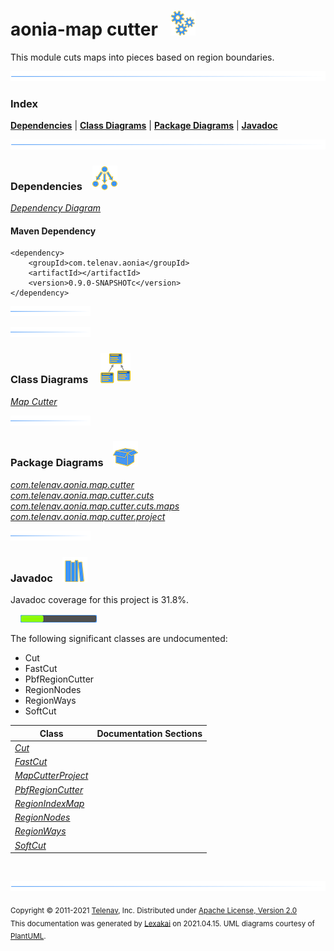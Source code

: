 # aonia-map cutter &nbsp;&nbsp;![](documentation/images/gears-40.png)

This module cuts maps into pieces based on region boundaries.

![](documentation/images/horizontal-line.png)

### Index



[**Dependencies**](#dependencies) | [**Class Diagrams**](#class-diagrams) | [**Package Diagrams**](#package-diagrams) | [**Javadoc**](#javadoc)

![](documentation/images/horizontal-line.png)

### Dependencies <a name="dependencies"></a> &nbsp;&nbsp; ![](documentation/images/dependencies-40.png)

[*Dependency Diagram*](documentation/diagrams/dependencies.svg)

#### Maven Dependency

    <dependency>
        <groupId>com.telenav.aonia</groupId>
        <artifactId></artifactId>
        <version>0.9.0-SNAPSHOTc</version>
    </dependency>

![](documentation/images/short-horizontal-line.png)

[//]: # (start-user-text)



[//]: # (end-user-text)

![](documentation/images/short-horizontal-line.png)

### Class Diagrams <a name="class-diagrams"></a> &nbsp; &nbsp; ![](documentation/images/diagram-48.png)

[*Map Cutter*](documentation/diagrams/diagram-map-cutter.svg)  

![](documentation/images/short-horizontal-line.png)

### Package Diagrams <a name="package-diagrams"></a> &nbsp;&nbsp; ![](documentation/images/box-40.png)

[*com.telenav.aonia.map.cutter*](documentation/diagrams/com.telenav.aonia.map.cutter.svg)  
[*com.telenav.aonia.map.cutter.cuts*](documentation/diagrams/com.telenav.aonia.map.cutter.cuts.svg)  
[*com.telenav.aonia.map.cutter.cuts.maps*](documentation/diagrams/com.telenav.aonia.map.cutter.cuts.maps.svg)  
[*com.telenav.aonia.map.cutter.project*](documentation/diagrams/com.telenav.aonia.map.cutter.project.svg)  

![](documentation/images/short-horizontal-line.png)

### Javadoc <a name="javadoc"></a> &nbsp;&nbsp; ![](documentation/images/books-40.png)

Javadoc coverage for this project is 31.8%.  
  
&nbsp; &nbsp;  ![](documentation/images/meter-30-12.png)

The following significant classes are undocumented:  

- Cut  
- FastCut  
- PbfRegionCutter  
- RegionNodes  
- RegionWays  
- SoftCut

| Class | Documentation Sections |
|---|---|
| [*Cut*](https://telenav.github.io/aonia-data/javadoc/aonia.map.cutter/com/telenav/aonia/map/cutter/Cut.html) |  |  
| [*FastCut*](https://telenav.github.io/aonia-data/javadoc/aonia.map.cutter/com/telenav/aonia/map/cutter/cuts/FastCut.html) |  |  
| [*MapCutterProject*](https://telenav.github.io/aonia-data/javadoc/aonia.map.cutter/com/telenav/aonia/map/cutter/project/MapCutterProject.html) |  |  
| [*PbfRegionCutter*](https://telenav.github.io/aonia-data/javadoc/aonia.map.cutter/com/telenav/aonia/map/cutter/PbfRegionCutter.html) |  |  
| [*RegionIndexMap*](https://telenav.github.io/aonia-data/javadoc/aonia.map.cutter/com/telenav/aonia/map/cutter/cuts/maps/RegionIndexMap.html) |  |  
| [*RegionNodes*](https://telenav.github.io/aonia-data/javadoc/aonia.map.cutter/com/telenav/aonia/map/cutter/cuts/maps/RegionNodes.html) |  |  
| [*RegionWays*](https://telenav.github.io/aonia-data/javadoc/aonia.map.cutter/com/telenav/aonia/map/cutter/cuts/maps/RegionWays.html) |  |  
| [*SoftCut*](https://telenav.github.io/aonia-data/javadoc/aonia.map.cutter/com/telenav/aonia/map/cutter/cuts/SoftCut.html) |  |  

[//]: # (start-user-text)



[//]: # (end-user-text)

<br/>

![](documentation/images/horizontal-line.png)

<sub>Copyright &#169; 2011-2021 [Telenav](http://telenav.com), Inc. Distributed under [Apache License, Version 2.0](LICENSE)</sub>  
<sub>This documentation was generated by [Lexakai](https://github.com/Telenav/lexakai) on 2021.04.15. UML diagrams courtesy
of [PlantUML](http://plantuml.com).</sub>

